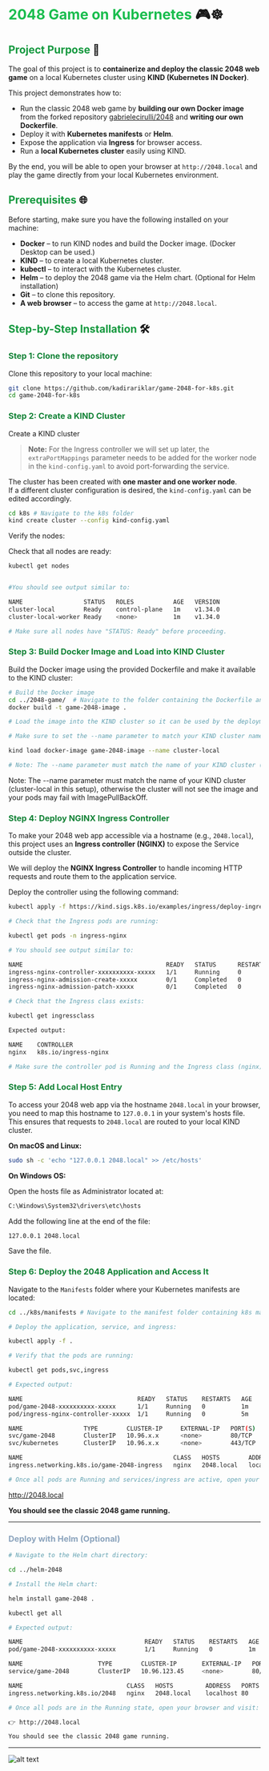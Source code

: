 # <span style="color:#1ABD4E">2048 Game on Kubernetes</span> 🎮☸️

## <span style="color:#15993F">Project Purpose</span> 🌟

The goal of this project is to **containerize and deploy the classic 2048 web game** on a local Kubernetes cluster using **KIND (Kubernetes IN Docker)**.  

This project demonstrates how to:

- Run the classic 2048 web game by **building our own Docker image** from the forked repository [gabrielecirulli/2048](https://github.com/gabrielecirulli/2048) and **writing our own Dockerfile**.
- Deploy it with **Kubernetes manifests** or **Helm**.
- Expose the application via **Ingress** for browser access.
- Run a **local Kubernetes cluster** easily using KIND.

By the end, you will be able to open your browser at `http://2048.local` and play the game directly from your local Kubernetes environment.

## <span style="color:#15993F">Prerequisites </span> 🌐

Before starting, make sure you have the following installed on your machine:

- **Docker** – to run KIND nodes and build the Docker image. (Docker Desktop can be used.)
- **KIND** – to create a local Kubernetes cluster.
- **kubectl** – to interact with the Kubernetes cluster.
- **Helm** – to deploy the 2048 game via the Helm chart. (Optional for Helm installation)
- **Git** – to clone this repository.
- **A web browser** – to access the game at `http://2048.local`.

## <span style="color:#15993F">Step-by-Step Installation</span> 🛠️

### <span style="color:#128236">Step 1: Clone the repository</span>
Clone this repository to your local machine:

```bash
git clone https://github.com/kadirariklar/game-2048-for-k8s.git
cd game-2048-for-k8s
```


### <span style="color:#128236">Step 2: Create a KIND Cluster</span>
Create a KIND cluster

> **Note:** For the Ingress controller we will set up later, the `extraPortMappings` parameter needs to be added for the worker node in the `kind-config.yaml` to avoid port-forwarding the service.  

The cluster has been created with **one master and one worker node**.  
If a different cluster configuration is desired, the `kind-config.yaml` can be edited accordingly.


```bash
cd k8s # Navigate to the k8s folder
kind create cluster --config kind-config.yaml
```

Verify the nodes:

Check that all nodes are ready:

```bash
kubectl get nodes


#You should see output similar to:

NAME                 STATUS   ROLES           AGE   VERSION
cluster-local        Ready    control-plane   1m    v1.34.0
cluster-local-worker Ready    <none>          1m    v1.34.0

# Make sure all nodes have "STATUS: Ready" before proceeding.
```

### <span style="color:#128236">Step 3: Build Docker Image and Load into KIND Cluster</span>
Build the Docker image using the provided Dockerfile and make it available to the KIND cluster:

```bash
# Build the Docker image
cd ../2048-game/  # Navigate to the folder containing the Dockerfile and 2048 game files.
docker build -t game-2048-image .

# Load the image into the KIND cluster so it can be used by the deployments.

# Make sure to set the --name parameter to match your KIND cluster name (e.g., cluster-local)

kind load docker-image game-2048-image --name cluster-local

# Note: The --name parameter must match the name of your KIND cluster (cluster-local in this setup), otherwise the cluster will not see the image and your pods may fail with ImagePullBackOff.

```
Note: The --name parameter must match the name of your KIND cluster (cluster-local in this setup), otherwise the cluster will not see the image and your pods may fail with ImagePullBackOff.

### <span style="color:#128236">Step 4: Deploy NGINX Ingress Controller</span>

To make your 2048 web app accessible via a hostname (e.g., `2048.local`), this project uses an **Ingress controller (NGINX)** to expose the Service outside the cluster.
 
We will deploy the **NGINX Ingress Controller** to handle incoming HTTP requests and route them to the application service.

Deploy the controller using the following command:

```bash
kubectl apply -f https://kind.sigs.k8s.io/examples/ingress/deploy-ingress-nginx.yaml

# Check that the Ingress pods are running:

kubectl get pods -n ingress-nginx

# You should see output similar to:

NAME                                        READY   STATUS      RESTARTS   AGE
ingress-nginx-controller-xxxxxxxxxx-xxxxx   1/1     Running     0          1m
ingress-nginx-admission-create-xxxxx        0/1     Completed   0          1m
ingress-nginx-admission-patch-xxxxx         0/1     Completed   0          1m

# Check that the Ingress class exists:

kubectl get ingressclass

Expected output:

NAME    CONTROLLER
nginx   k8s.io/ingress-nginx

# Make sure the controller pod is Running and the Ingress class (nginx) exists before proceeding.
```

### <span style="color:#128236">Step 5: Add Local Host Entry</span> 

To access your 2048 web app via the hostname `2048.local` in your browser, you need to map this hostname to `127.0.0.1` in your system's hosts file. This ensures that requests to `2048.local` are routed to your local KIND cluster.

**On macOS and Linux:**

```bash
sudo sh -c 'echo "127.0.0.1 2048.local" >> /etc/hosts'
```

**On Windows OS:**

Open the hosts file as Administrator located at:

```bash
C:\Windows\System32\drivers\etc\hosts
```

Add the following line at the end of the file:

```bash
127.0.0.1 2048.local
```

Save the file.

### <span style="color:#128236">Step 6: Deploy the 2048 Application and Access It</span>  

Navigate to the `Manifests` folder where your Kubernetes manifests are located:

```bash
cd ../k8s/manifests # Navigate to the manifest folder containing k8s manifest not Helm templates.

# Deploy the application, service, and ingress:

kubectl apply -f .

# Verify that the pods are running:

kubectl get pods,svc,ingress

# Expected output:

NAME                                READY   STATUS    RESTARTS   AGE
pod/game-2048-xxxxxxxxxx-xxxxx      1/1     Running   0          1m
pod/ingress-nginx-controller-xxxxx  1/1     Running   0          5m

NAME                 TYPE        CLUSTER-IP     EXTERNAL-IP   PORT(S)   AGE
svc/game-2048        ClusterIP   10.96.x.x      <none>        80/TCP    1m
svc/kubernetes       ClusterIP   10.96.x.x      <none>        443/TCP   10m

NAME                                          CLASS   HOSTS        ADDRESS   PORTS   AGE
ingress.networking.k8s.io/game-2048-ingress   nginx   2048.local   localhost 80      1m

# Once all pods are Running and services/ingress are active, open your browser and navigate to:
```
<a>http://2048.local</a>


**You should see the classic 2048 game running.**

<hr>

### <span style="color:#8CA4BD">Deploy with Helm (Optional)</span>

```bash
# Navigate to the Helm chart directory:

cd ../helm-2048

# Install the Helm chart:

helm install game-2048 .

kubectl get all

# Expected output:

NAME                                  READY   STATUS    RESTARTS   AGE
pod/game-2048-xxxxxxxxxx-xxxxx        1/1     Running   0          1m

NAME                     TYPE        CLUSTER-IP       EXTERNAL-IP   PORT(S)   AGE
service/game-2048        ClusterIP   10.96.123.45     <none>        80/TCP    1m

NAME                             CLASS   HOSTS         ADDRESS   PORTS   AGE
ingress.networking.k8s.io/2048   nginx   2048.local    localhost 80      1m

# Once all pods are in the Running state, open your browser and visit:

👉 http://2048.local

You should see the classic 2048 game running.

```

<hr>

![alt text](<Traffic Flow.png>)



